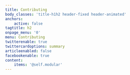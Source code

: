 ```yaml
---
title: Contributing
body_classes: 'title-h1h2 header-fixed header-animated'
anchors:
    active: false
tagtitle: h2
onpage_menu: '0'
menu: Contributing
twitterenable: true
twittercardoptions: summary
articleenabled: false
facebookenable: true
content:
    items: '@self.modular'
---
```



